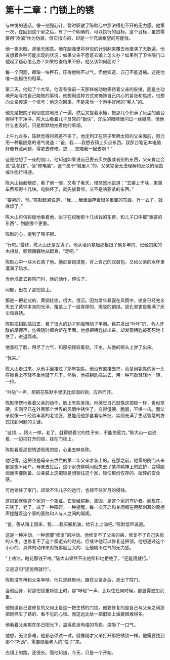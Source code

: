 # 第十二章：门锁上的锈

与林悦的通话，像一剂强心针，暂时驱散了陈默心中那浓得化不开的无力感。他第一次，在回到这个家之后，有了一个明确的、可以执行的目标。这个目标，虽然需要用“欺骗”作为伪装，但它指向的，却是一个充满希望的可能性。

他一夜未眠，却毫无困意。他在脑海里将林悦的计划翻来覆去地推演了无数遍。他设想着各种可能出现的状况：如果父亲不愿意去镇上怎么办？如果到了卫生院门口他起了疑心怎么办？如果检查结果不好，他又该如何面对？

每一个问题，都像一块巨石，压得他喘不过气。但他知道，自己不能退缩。这是他唯一能抓住的稻草。

第二天，他起了个大早。他没有像前一天那样被动地等待着父亲的安排，而是主动地开始寻找自己能做的事情。他想用这种方式来掩饰自己内心的紧张和焦虑，也想向父亲传递一个信号：他这次回来，不是来当一个游手好闲的“客人”的。

他先是把院子彻彻底底地扫了一遍，然后又提着水桶，把那几个积满了灰尘的窗台擦得干干净净。陈大山看着儿子反常的“勤快”，浑浊的眼睛里闪过一丝疑惑，但他什么也没问，只是默默地抽着他的旱烟。

上午九点多，陈默觉得时机差不多了。他走到正在院子里晒太阳的父亲面前，努力用一种最随意的语气说道：“爸，我……我想去镇上买点东西。我那台笔记本电脑好像有点问题，得拿去修修。您……您陪我一起去呗？”

这是他想了一夜的借口。他知道如果说自己要去买衣服或者别的东西，父亲肯定会说“乱花钱”。但“修电脑”，这个属于“城里人”的、父亲完全无法理解和反驳的理由或许能行得通。

陈大山抬起眼皮，看了他一眼，又看了看天，慢悠悠地说道：“去镇上干啥，来回车费都得十几块。电脑坏了，就先放着呗，又不是啥要紧的东西。”

“要紧的，爸。”陈默赶紧说道，“我……我里面存着很多重要的东西，万一丢了，就麻烦了。”

陈大山将信将疑地看着他，似乎在权衡那十几块钱的车费，和儿子口中那“重要的东西”，到底哪个更重。

陈默的心，提到了嗓子眼。

“行吧。”最终，陈大山还是妥协了。他从墙角拿起那根跟了他多年的、已经包浆的木拐杖，颤颤巍巍地站起身，“走吧。”

陈默心中一块大石落了地。他赶紧跑进屋，背上自己的双肩包，又给父亲的水杯里灌满了热水。

当他准备去锁院门时，他的动作，停住了。

问题，出在了那把锁上。

那是一把老式的、黄铜挂锁，很大，很沉。因为常年暴露在风雨中，锁身已经完全失去了黄铜本来的光泽，覆盖上了一层厚厚的、斑驳的铜绿。锁孔里更是塞满了灰尘和铁锈。

陈默把钥匙插进去，费了很大的劲才勉强转动了半圈。锁芯发出“咔咔”的、令人牙酸的摩擦声，仿佛随时都会断在里面。他想把钥匙拔出来，却发现钥匙被死死地卡住了，进退两难。

他涨红了脸，用尽了力气，和那把锁较着劲。汗水，从他的额头上渗了出来。

“我来。”

陈大山走过来，从他手里接过了那串钥匙。他没有直接去拧，而是用钥匙的另一头在锁身上不轻不重地敲了几下。然后，他把钥匙插进去，用一种巧劲轻轻地一转，一拉。

“咔哒”一声，那把在陈默手里无比顽固的锁，应声而开。

陈默愣愣地看着父亲的动作，脸上有些发烧。他感觉自己就像这把锁一样，看似坚硬，实则早已在外面那个世界的风雨中锈住了，变得僵硬、脆弱，不堪一击。而父亲就像一个经验丰富的老锁匠，总能用他那套看似笨拙、实则充满了生活智慧的方式找到问题的关键。

“这锁……跟人一样，老了，就得顺着它的性子来，不能使蛮力。”陈大山一边说着，一边把打开的锁，挂在门栓上。

陈默看着那把锈迹斑斑的锁，心里五味杂陈。

他记得，这把锁是母亲去世后的第二年父亲才装上的。在那之前，他家的院门从来都是夜不闭户。母亲去世后，这个家仿佛瞬间就失去了某种精神上的庇护，变得脆弱而需要防备。父亲装上这把锁是想锁住这个家，锁住那份仅存的、破碎的安全感。

可他锁住了家门，却锁不住儿子的远行，也锁不住岁月的侵蚀。

这把锁就像这个家的一个象征。它曾经崭新、坚固，是这个家的守护者。而现在，它锈了，老了，成了一种障碍，一种提醒。每一次开启和关闭都在用那刺耳的摩擦声提醒着这个家的衰败和人与人之间的隔阂。

“爸，等从镇上回来，我……我买瓶机油，给它上上油吧。”陈默低声说道。

这是一种冲动。一种想要“修复”的冲动。他修复不了父亲的病，修复不了自己失败的人生，也修复不了这个家逝去的时光。但或许他可以修复这把锁。他想通过这个小小的、具体的动作来对抗那股巨大的、让他喘不过气的无力感。

“上啥油，瞎花那钱干啥。”陈大山果然不出他所料地拒绝了，“还能用就行。”

又是这句“还能用就行”。

陈默没有再和父亲争辩。他只是默默地，跟在父亲身后，走出了院门。

当他回身，将那把锁重新锁上时，那“咔哒”一声，比以往任何时候，都显得更加沉重。

他知道自己要修复的又何止是这一把生锈的门锁。他要修复的是自己与父亲之间那把同样生了锈的、看不见的心锁。而这远比给一把旧锁上油要困难得多。

他看着父亲那在冬日阳光下，显得愈发佝偻的背影，深吸了一口气。

他想，无论多难，他都必须试一试。就像刚才父亲打开那把锈锁一样，他需要找到那个“巧劲”，需要顺着老人的“性子”来。

去镇上的路，还很长。而他知道，今天，只是一个开始。